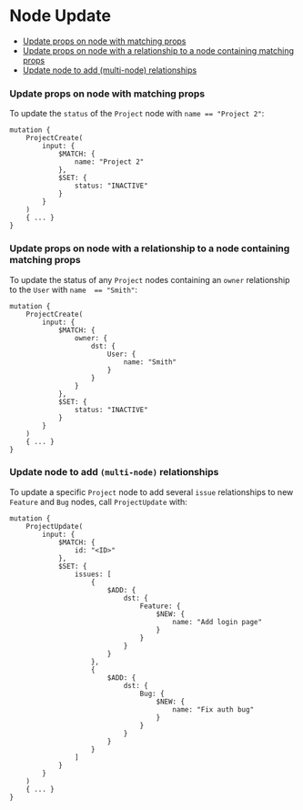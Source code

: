 # Node Update

* [Update props on node with matching props](#update-props-on-node-with-matching-props)
* [Update props on node with a relationship to a node containing matching props](#update-props-on-node-with-a-relationship-to-a-node-containing-matching-props)
* [Update node to add (multi-node) relationships](#update-node-to-add-multi-node-relationships)

### Update props on node with matching props

To update the `status` of the `Project` node with `name == "Project 2"`:

```
mutation {
    ProjectCreate(
        input: {
            $MATCH: {
                name: "Project 2"
            },
            $SET: {
                status: "INACTIVE"
            }
        }
    )
    { ... }
}
```

### Update props on node with a relationship to a node containing matching props

To update the status of any `Project` nodes containing an `owner` relationship to the `User` with `name  == "Smith"`:

```
mutation {
    ProjectCreate(
        input: {
            $MATCH: {
                owner: {
                    dst: {
                        User: {
                            name: "Smith"
                        }
                    }
                }
            },
            $SET: {
                status: "INACTIVE"
            }
        }
    )
    { ... }
}
```

### Update node to add `(multi-node)` relationships

To update a specific `Project` node to add several `issue` relationships to new `Feature` and `Bug` nodes, call `ProjectUpdate` with:

```
mutation {
    ProjectUpdate(
        input: {
            $MATCH: {
                id: "<ID>"
            },
            $SET: {
                issues: [
                    {
                        $ADD: {
                            dst: {
                                Feature: {
                                    $NEW: {
                                        name: "Add login page"
                                    }
                                }
                            }
                        }
                    },
                    {
                        $ADD: {
                            dst: {
                                Bug: {
                                    $NEW: {
                                        name: "Fix auth bug"
                                    }
                                }
                            }
                        }
                    }
                ]
            }
        }
    ) 
    { ... }
}
```